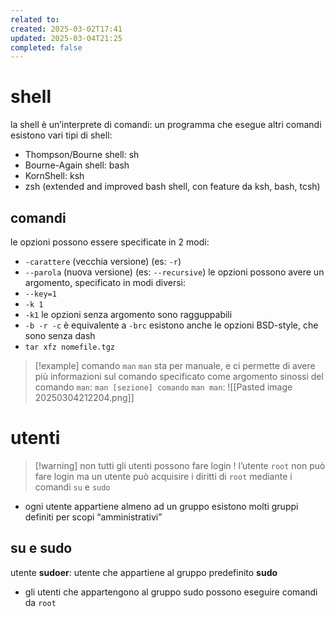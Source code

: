```yaml
---
related to: 
created: 2025-03-02T17:41
updated: 2025-03-04T21:25
completed: false
---
```

# shell
la shell è un’interprete di comandi: un programma che esegue altri comandi
esistono vari tipi di shell: 
- Thompson/Bourne shell: sh
- Bourne-Again shell: bash
- KornShell: ksh
- zsh (extended and improved bash shell, con feature da ksh, bash, tcsh)
## comandi
le opzioni possono essere specificate in 2 modi:
- `-carattere` (vecchia versione) (es: `-r`)
- `--parola` (nuova versione) (es: `--recursive`)
le opzioni possono avere un argomento, specificato in modi diversi:
- `--key=1`
- `-k 1`
- `-k1`
le opzioni senza argomento sono ragguppabili
- `-b -r -c` è equivalente a `-brc`
esistono anche le opzioni BSD-style, che sono senza dash
- `tar xfz nomefile.tgz`
>[!example] comando `man`
`man` sta per manuale, e ci permette di avere più informazioni sul comando specificato come argomento
sinossi del comando `man`: `man [sezione] comando`
`man man`: 
![[Pasted image 20250304212204.png]]

# utenti

> [!warning] non tutti gli utenti possono fare login !
>  l’utente `root` non può fare login ma un utente può acquisire i diritti di `root` mediante i comandi `su` e `sudo`

- ogni utente appartiene almeno ad un gruppo
esistono molti gruppi definiti per scopi “amministrativi”
## su e sudo
utente **sudoer**: utente che appartiene al gruppo predefinito **sudo**
- gli utenti che appartengono al gruppo sudo possono eseguire comandi da `root` 